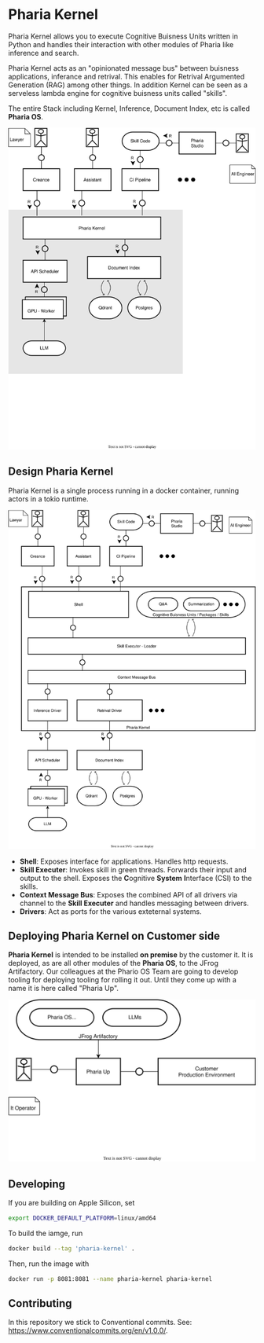 # Pharia Kernel

Pharia Kernel allows you to execute Cognitive Buisness Units written in Python and handles their interaction with other modules of Pharia like inference and search.

Pharia Kernel acts as an "opinionated message bus" between buisness applications, inferance and retrival. This enables for Retrival Argumented Generation (RAG) among other things. In addition Kernel can be seen as a serveless lambda engine for cognitive buisness units called "skills".

The entire Stack including Kernel, Inference, Document Index, etc is called **Pharia OS**.

![Block Diagram Pharia OS](./tam/pharia-os-running.drawio.svg)

## Design Pharia Kernel

Pharia Kernel is a single process running in a docker container, running actors in a tokio runtime.

![Block Diagram Kernel Overview](./tam/kernel-block.drawio.svg)

* **Shell**: Exposes interface for applications. Handles http requests.
* **Skill Executer**: Invokes skill in green threads. Forwards their input and output to the shell. Exposes the **C**ognitive **System** **I**nterface (CSI) to the skills.
* **Context Message Bus**: Exposes the combined API of all drivers via channel to the **Skill Executer** and handles messaging between drivers.
* **Drivers**: Act as ports for the various exteternal systems.

## Deploying Pharia Kernel on Customer side

**Pharia Kernel** is intended to be installed **on premise** by the customer it. It is deployed, as are all other modules of the **Pharia OS**, to the JFrog Artifactory. Our colleagues at the Phario OS Team are going to develop tooling for deploying tooling for rolling it out. Until they come up with a name it is here called "Pharia Up".

![Block Diagram Pharia OS deploy](./tam/pharia-os-deployment.drawio.svg)

## Developing

If you are building on Apple Silicon, set

```bash
export DOCKER_DEFAULT_PLATFORM=linux/amd64
```

To build the iamge, run

```bash
docker build --tag 'pharia-kernel' .
```

Then, run the image with

```bash
docker run -p 8081:8081 --name pharia-kernel pharia-kernel
```

## Contributing

In this repository we stick to Conventional commits. See: <https://www.conventionalcommits.org/en/v1.0.0/>. 